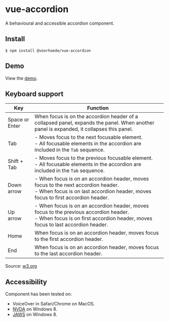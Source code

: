# vue-accordion

A behavioural and accessible accordion component.

## Install

```
$ npm install @voorhoede/vue-accordion
```

## Demo

View the [demo](https://vue-accordion.netlify.com/).


## Keyboard support

| Key            | Function                                                     |
| -------------- | ------------------------------------------------------------ |
| Space or Enter | When focus is on the accordion header of a collapsed panel, expands the panel. When another panel is expanded, it collapses this panel.|
| Tab            | - Moves focus to the next focusable element.<br> - All focusable elements in the accordion are included in the `Tab` sequence.|
| Shift + Tab    | - Moves focus to the previous focusable element.<br> - All focusable elements in the accordion are included in the `Tab` sequence. |
| Down arrow     | - When focus is on an accordion header, moves focus to the next accordion header.<br> - When focus is on last accordion header, moves focus to first accordion header. |
| Up arrow       | - When focus is on an accordion header, moves focus to the previous accordion header.<br> - When focus is on first accordion header, moves focus to last accordion header.|
| Home           | When focus is on an accordion header, moves focus to the first accordion header.|
| End            | When focus is on an accordion header, moves focus to the last accordion header.|

Source: [w3.org](https://www.w3.org/TR/2019/NOTE-wai-aria-practices-1.1-20190207/examples/accordion/accordion.html)


## Accessibility

Component has been tested on:

* VoiceOver in Safari/Chrome on MacOS.
* [NVDA](https://www.nvaccess.org/) on Windows 8.
* [JAWS](http://www.freedomscientific.com/Products/software/JAWS/) on Windows 8.